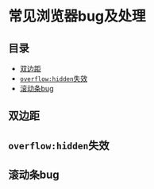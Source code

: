 # 常见浏览器bug及处理
## 目录
* [双边距](#double-margin)
* [`overflow:hidden`失效](#double-margin)
* [滚动条bug](#double-margin)

## <a name="double-margin">双边距</a>

## <a name="overflow-hidden-bug">`overflow:hidden`失效</a>

## <a name="scroll-hidden-bug">滚动条bug</a>
